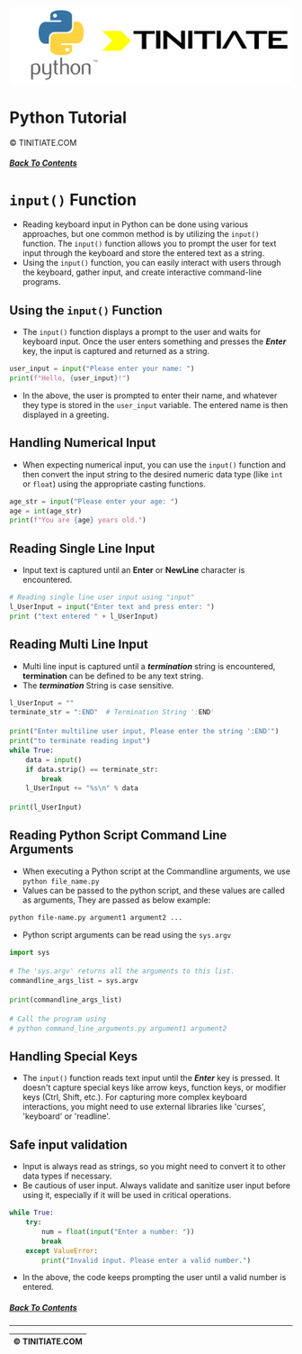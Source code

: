 ![Python Tinitiate Image](../../python_tinitiate.png)

# Python Tutorial
&copy; TINITIATE.COM

##### [Back To Contents](../../README.md)

# `input()` Function
* Reading keyboard input in Python can be done using various approaches, but one common method is by utilizing the `input()` function. The `input()` function allows you to prompt the user for text input through the keyboard and store the entered text as a string.
* Using the `input()` function, you can easily interact with users through the keyboard, gather input, and create interactive command-line programs.

## Using the `input()` Function
* The `input()` function displays a prompt to the user and waits for keyboard input. Once the user enters something and presses the ***Enter*** key, the input is captured and returned as a string.
```python
user_input = input("Please enter your name: ")
print(f"Hello, {user_input}!")
```
* In the above, the user is prompted to enter their name, and whatever they type is stored in the `user_input` variable. The entered name is then displayed in a greeting.

## Handling Numerical Input
* When expecting numerical input, you can use the `input()` function and then convert the input string to the desired numeric data type (like `int` or `float`) using the appropriate casting functions.
```python
age_str = input("Please enter your age: ")
age = int(age_str)
print(f"You are {age} years old.")
```

## Reading Single Line Input
* Input text is captured until an **Enter** or **NewLine** character is encountered.
```python
# Reading single line user input using "input"
l_UserInput = input("Enter text and press enter: ")
print ("text entered " + l_UserInput)
```

## Reading Multi Line Input
* Multi line input is captured until a ***termination*** string is encountered, **termination** can be defined to be any text string.
* The ***termination*** String is case sensitive.
```python
l_UserInput = ""
terminate_str = ":END"  # Termination String ':END'

print("Enter multiline user input, Please enter the string ':END'")
print("to terminate reading input")
while True:
    data = input()
    if data.strip() == terminate_str:
        break
    l_UserInput += "%s\n" % data

print(l_UserInput)
```

## Reading Python Script Command Line Arguments
* When executing a Python script at the Commandline arguments, we use `python file_name.py`
* Values can be passed to the python script, and these values are called as arguments, They are passed as below example:
```bash
python file-name.py argument1 argument2 ...
```
* Python script arguments can be read using the `sys.argv`
```python
import sys

# The 'sys.argv' returns all the arguments to this list.
commandline_args_list = sys.argv

print(commandline_args_list)

# Call the program using
# python command_line_arguments.py argument1 argument2
```

## Handling Special Keys
* The `input()` function reads text input until the ***Enter*** key is pressed. It doesn't capture special keys like arrow keys, function keys, or modifier keys (Ctrl, Shift, etc.). For capturing more complex keyboard interactions, you might need to use external libraries like 'curses', 'keyboard' or 'readline'.

## Safe input validation
* Input is always read as strings, so you might need to convert it to other data types if necessary.
* Be cautious of user input. Always validate and sanitize user input before using it, especially if it will be used in critical operations.
```python
while True:
    try:
        num = float(input("Enter a number: "))
        break
    except ValueError:
        print("Invalid input. Please enter a valid number.")
```
* In the above, the code keeps prompting the user until a valid number is entered.




##### [Back To Contents](../../README.md)
***
| &copy; TINITIATE.COM |
|----------------------|